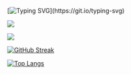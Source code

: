 [![Typing SVG](https://readme-typing-svg.demolab.com?font=Roboto&weight=500&size=21&duration=3000&pause=1000&color=31F781&random=false&width=435&lines=Hello.+I+am+Nguyen+Minh+Toan.)](https://git.io/typing-svg)

![](https://komarev.com/ghpvc/?username=toannguyen3107&color=green)

<picture>
  <source
    srcset="https://github-readme-stats.vercel.app/api?username=toannguyen3107&show_icons=true&theme=dark"
    media="(prefers-color-scheme: dark)"
  />
  <source
    srcset="https://github-readme-stats.vercel.app/api?username=toannguyen3107&show_icons=true"
    media="(prefers-color-scheme: light), (prefers-color-scheme: no-preference)"
  />
  <img src="https://github-readme-stats.vercel.app/api?username=toannguyen3107&show_icons=true" />
</picture>

[![GitHub Streak](https://streak-stats.demolab.com/?user=toannguyen3107)](https://git.io/streak-stats)

[![Top Langs](https://github-readme-stats.vercel.app/api/top-langs/?username=toannguyen3107&layout=donut)](https://github.com/anuraghazra/github-readme-stats)

<!--
**toannguyen3107/toannguyen3107** is a ✨ _special_ ✨ repository because its `README.md` (this file) appears on your GitHub profile.

Here are some ideas to get you started:

- 🔭 I’m currently working on ...
- 🌱 I’m currently learning ...
- 👯 I’m looking to collaborate on ...
- 🤔 I’m looking for help with ...
- 💬 Ask me about ...
- 📫 How to reach me: ...
- 😄 Pronouns: ...
- ⚡ Fun fact: ...
-->
